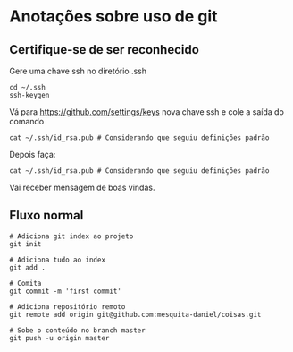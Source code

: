 # Anotações sobre uso de git

## Certifique-se de ser reconhecido

Gere uma chave ssh no diretório .ssh

```console
cd ~/.ssh
ssh-keygen
```

Vá para https://github.com/settings/keys nova chave ssh e cole a saída do comando

```console
cat ~/.ssh/id_rsa.pub # Considerando que seguiu definições padrão
```

Depois faça:

```console
cat ~/.ssh/id_rsa.pub # Considerando que seguiu definições padrão
```

Vai receber mensagem de boas vindas.

## Fluxo normal

```console
# Adiciona git index ao projeto
git init 

# Adiciona tudo ao index
git add .

# Comita
git commit -m 'first commit'

# Adiciona repositório remoto
git remote add origin git@github.com:mesquita-daniel/coisas.git

# Sobe o conteúdo no branch master
git push -u origin master
```